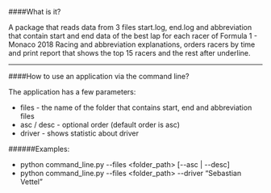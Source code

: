 ####What is it?

A package that reads data from 3 files start.log, end.log and abbreviation that contain start and end data of the best
lap for each racer of Formula 1 - Monaco 2018 Racing and abbreviation explanations, orders racers by time and print
report that shows the top 15 racers and the rest after underline.
____
####How to use an application via the command line?

The application has a few parameters:
- files - the name of the folder that contains start, end and abbreviation files 
- asc / desc - optional order (default order is asc)
- driver - shows statistic about driver

######Examples:
- python command_line.py --files <folder_path> [--asc | --desc]
- python command_line.py --files <folder_path> --driver “Sebastian Vettel”
